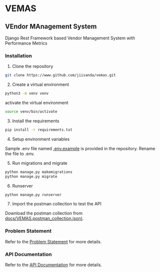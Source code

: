 # VEMAS

## VEndor MAnagement System

Django Rest Framework based Vendor Management System with Performance Metrics

### Installation

1. Clone the repository

```bash
git clone https://www.github.com/jiisanda/vemas.git
```

2. Create a virtual environment

```bash
python3 -m venv venv
```

activate the virtual environment

```bash
source venv/bin/activate
```

3. Install the requirements

```bash
pip install -r requirements.txt
```

4. Setup environment variables

Sample .env file named [.env.example](.env.example) is provided in the repository. Rename the file to .env.

5. Run migrations and migrate

```bash
python manage.py makemigrations
python manage.py migrate
```

6. Runserver

```bash
python manage.py runserver
```

7. Import the postman collection to test the API

Download the postman collection from [docs/VEMAS.postman_collection.json)](docs/vemas.postman_collection.json).

### Problem Statement

Refer to the [Problem Statement](docs/problem_statement.md) for more details.

### API Documentation

Refer to the [API Documentation](docs/api_documentation) for more details.


